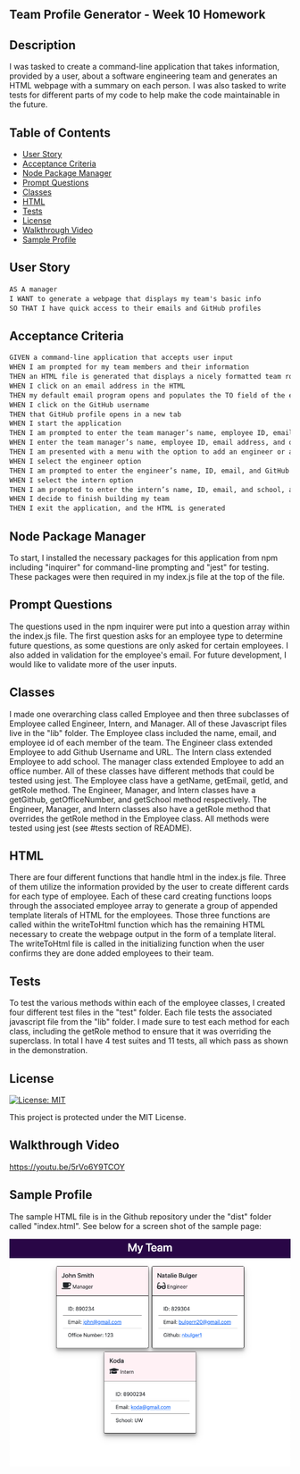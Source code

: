 ## Team Profile Generator - Week 10 Homework

## Description

I was tasked to create a command-line application that takes information, provided by a user, about a software engineering team and generates an HTML webpage with a summary on each person. I was also tasked to write tests for different parts of my code to help make the code maintainable in the future.

## Table of Contents

- [User Story](#user-story)
- [Acceptance Criteria](#acceptance-criteria)
- [Node Package Manager](#node-package-manager)
- [Prompt Questions](#prompt-questions)
- [Classes](#classes)
- [HTML](#html)
- [Tests](#tests)
- [License](#license)
- [Walkthrough Video](#walkthrough-video)
- [Sample Profile](#sample-profile)

## User Story

```md
AS A manager
I WANT to generate a webpage that displays my team's basic info
SO THAT I have quick access to their emails and GitHub profiles
```

## Acceptance Criteria

```md
GIVEN a command-line application that accepts user input
WHEN I am prompted for my team members and their information
THEN an HTML file is generated that displays a nicely formatted team roster based on user input
WHEN I click on an email address in the HTML
THEN my default email program opens and populates the TO field of the email with the address
WHEN I click on the GitHub username
THEN that GitHub profile opens in a new tab
WHEN I start the application
THEN I am prompted to enter the team manager’s name, employee ID, email address, and office number
WHEN I enter the team manager’s name, employee ID, email address, and office number
THEN I am presented with a menu with the option to add an engineer or an intern or to finish building my team
WHEN I select the engineer option
THEN I am prompted to enter the engineer’s name, ID, email, and GitHub username, and I am taken back to the menu
WHEN I select the intern option
THEN I am prompted to enter the intern’s name, ID, email, and school, and I am taken back to the menu
WHEN I decide to finish building my team
THEN I exit the application, and the HTML is generated
```

## Node Package Manager

To start, I installed the necessary packages for this application from npm including "inquirer" for command-line prompting and "jest" for testing. These packages were then required in my index.js file at the top of the file.

## Prompt Questions

The questions used in the npm inquirer were put into a question array within the index.js file. The first question asks for an employee type to determine future questions, as some questions are only asked for certain employees. I also added in validation for the employee's email. For future development, I would like to validate more of the user inputs.

## Classes

I made one overarching class called Employee and then three subclasses of Employee called Engineer, Intern, and Manager. All of these Javascript files live in the "lib" folder. The Employee class included the name, email, and employee id of each member of the team. The Engineer class extended Employee to add Github Username and URL. The Intern class extended Employee to add school. The manager class extended Employee to add an office number. All of these classes have different methods that could be tested using jest. The Employee class have a getName, getEmail, getId, and getRole method. The Engineer, Manager, and Intern classes have a getGithub, getOfficeNumber, and getSchool method respectively. The Engineer, Manager, and Intern classes also have a getRole method that overrides the getRole method in the Employee class. All methods were tested using jest (see #tests section of README).

## HTML

There are four different functions that handle html in the index.js file. Three of them utilize the information provided by the user to create different cards for each type of employee. Each of these card creating functions loops through the associated employee array to generate a group of appended template literals of HTML for the employees. Those three functions are called within the writeToHtml function which has the remaining HTML necessary to create the webpage output in the form of a template literal. The writeToHtml file is called in the initializing function when the user confirms they are done added employees to their team.

## Tests

To test the various methods within each of the employee classes, I created four different test files in the "test" folder. Each file tests the associated javascript file from the "lib" folder. I made sure to test each method for each class, including the getRole method to ensure that it was overriding the superclass. In total I have 4 test suites and 11 tests, all which pass as shown in the demonstration.

## License

[![License: MIT](https://img.shields.io/badge/License-MIT-yellow.svg)](https://opensource.org/licenses/MIT)

This project is protected under the MIT License.

## Walkthrough Video

https://youtu.be/5rVo6Y9TCOY

## Sample Profile

The sample HTML file is in the Github repository under the "dist" folder called "index.html". See below for a screen shot of the sample page:

![Screenshot of the HTML generate webpage with the "My Team" header and three different employee cards for a manager, engineer, and intern with their summarized information](./dist/assets/images/team-profile.png)
